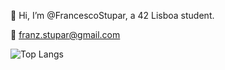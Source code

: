 👋 Hi, I’m @FrancescoStupar, a 42 Lisboa student.

📧 franz.stupar@gmail.com

![Top Langs](https://github-readme-stats.vercel.app/api/top-langs/?username=FrancescoStupar&theme=tokyonight)

<!---
FrancescoStupar/FrancescoStupar is a ✨ special ✨ repository because its `README.md` (this file) appears on your GitHub profile.
You can click the Preview link to take a look at your changes.
--->
